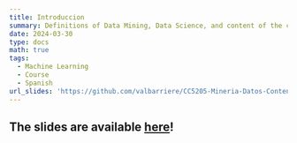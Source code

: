 ```yaml
---
title: Introduccion
summary: Definitions of Data Mining, Data Science, and content of the class
date: 2024-03-30
type: docs
math: true
tags:
  - Machine Learning
  - Course
  - Spanish
url_slides: 'https://github.com/valbarriere/CC5205-Mineria-Datos-Content/raw/refs/heads/main/slides_es/DM_Intro_general.pdf'
---
```


## The slides are available [here](https://github.com/valbarriere/CC5205-Mineria-Datos-Content/raw/refs/heads/main/slides_es/DM_Intro_general.pdf)!